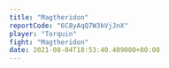 ```yaml
---
title: "Magtheridon"
reportCode: "6C8yAqQ7W3kVjJnX"
player: "Torquin"
fight: "Magtheridon"
date: 2021-08-04T18:53:40.409000+00:00
---
```

